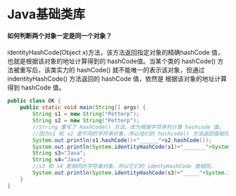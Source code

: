 # Java基础类库

#### 如何判断两个对象一定是同一个对象？

identityHashCode(Object x)方法，该方法返回指定对象的精确hashCode 值，也就是根据该对象的地址计算得到的 hashCode值。当某个类的 hashCode() 方法被重写后，该类实力的 hashCode() 就不能唯一的表示该对象，但通过 indentityHashCode() 方法返回的 hashCode 值，依然是 根据该对象的地址计算得到 hashCode 值。

```java
public class OK {
    public static void main(String[] args) {
        String s1 = new String("Petterp");
        String s2 = new String("Petterp");
        //String 重写了 HashCode() 方法，改为根据字符序列计算 hashcode 值。
        //因为s1 和 s2 是不同的字符串对象，所以他们的 hashcode() 方法返回值相同
        System.out.println(s1.hashCode()+"______"+s2.hashCode());
        System.out.println(System.identityHashCode(s1)+"_______"+System.identityHashCode(s2));
        String s3="Java";
        String s4="Java";
        //s3 和 s4 是相同的字符串对象，所以它们的 identyHashCode 值相同。
        System.out.println(System.identityHashCode(s3)+"_____"+System.identityHashCode(s4));
    }
}
```